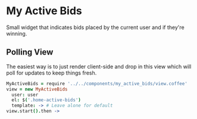 # My Active Bids

Small widget that indicates bids placed by the current user and if they're winning.

## Polling View

The easiest way is to just render client-side and drop in this view which will poll for updates to keep things fresh.

````coffeescript
MyActiveBids = require '../../components/my_active_bids/view.coffee'
view = new MyActiveBids
  user: user
  el: $('.home-active-bids')
  template: -> # Leave alone for default
view.start().then ->
````
